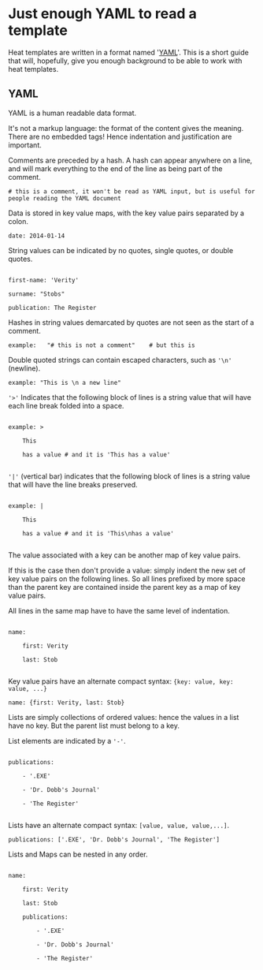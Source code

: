 # Just enough YAML to read a template

Heat templates are written in a format named '[YAML](http://yaml.org/)'. This
is a short guide that will, hopefully, give you enough background to be able
to work with heat templates.

## YAML

YAML is a human readable data format.

It's not a markup language: the format of the content gives the meaning. There
are no embedded tags! Hence indentation and justification are important.

Comments are preceded by a hash. A hash can appear anywhere on a line, and will
mark everything to the end of the line as being part of the comment.

`# this is a comment, it won't be read as YAML input, but is useful for people reading the YAML document`

Data is stored in key value maps, with the key value pairs separated by a colon.

```
date: 2014-01-14
```

String values can be indicated by no quotes, single quotes, or double quotes.


```

first-name: 'Verity'

surname: "Stobs"

publication: The Register

```

Hashes in string values demarcated by quotes are not seen as the start of a comment.

```
example:   "# this is not a comment"    # but this is
```

Double quoted strings can contain escaped characters, such as `'\n'` (newline).

```
example: "This is \n a new line"
```

`'>'` Indicates that the following block of lines is a string value that will
have each line break folded into a space.

```

example: >

    This
    
    has a value # and it is 'This has a value'
    
```

`'|'` (vertical bar) indicates that the following block of lines is a string value 
that will have the line breaks preserved.

```

example: |

    This
    
    has a value # and it is 'This\nhas a value'
    
````

The value associated with a key can be another map of key value pairs.

If this is the case then don't provide a value: simply indent the new set of
key value pairs on the following lines. So all lines prefixed by more space
than the parent key are contained inside the parent key as a map of key value
pairs.

All lines in the same map have to have the same level of indentation.

```

name:

    first: Verity
    
    last: Stob
    
```

Key value pairs have an alternate compact syntax: `{key: value, key: value, ...}`

```
name: {first: Verity, last: Stob}
```

Lists are simply collections of ordered values: hence the values in a list have
no key. But the parent list must belong to a key.

List elements are indicated by a `'-'`.

```

publications:

    - '.EXE'
    
    - 'Dr. Dobb's Journal'
    
    - 'The Register'
    
```

Lists have an alternate compact syntax: `[value, value, value,...]`.

```
publications: ['.EXE', 'Dr. Dobb's Journal', 'The Register']
```

Lists and Maps can be nested in any order.

```

name:

    first: Verity
    
    last: Stob
    
    publications:
    
        - '.EXE'
        
        - 'Dr. Dobb's Journal'
        
        - 'The Register'
        
```
